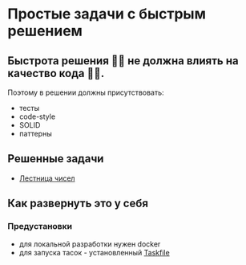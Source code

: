 # Простые задачи с быстрым решением

## Быстрота решения 🏃‍♂️ не должна влиять на качество кода 👨‍🦼. 

Поэтому в решении должны присутствовать:
- тесты
- code-style
- SOLID
- паттерны

## Решенные задачи
- [Лестница чисел](./numbersLadder/README.md)

## Как развернуть это у себя

### Предустановки
- для локальной разработки нужен docker
- для запуска тасок - установленный [Taskfile](https://taskfile.dev/installation/)


 